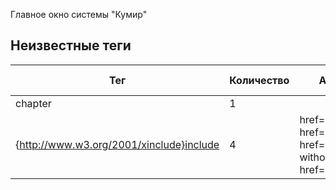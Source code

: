 Главное окно системы "Кумир"


## Неизвестные теги

| Тег | Количество | Атрибуты | Родительские теги |
|-----|------------|----------|-------------------|
| chapter | 1 |  | None |
| {http://www.w3.org/2001/xinclude}include | 4 | href='buttons.xml', href='menu.xml', href='overview-without-tabs.xml', href='tabs.xml' | chapter |